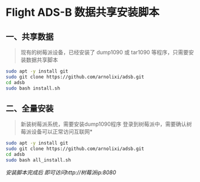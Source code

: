 # Flight ADS-B 数据共享安装脚本


## 一、共享数据
> 现有的树莓派设备，已经安装了 dump1090 或 tar1090 等程序，只需要安装数据共享脚本

```bash
sudo apt -y install git
sudo git clone https://github.com/arnolixi/adsb.git
cd adsb
sudo bash install.sh
```

## 二、全量安装
> 新装树莓派系统，需要安装dump1090程序
> 登录到树莓派中，需要确认树莓派设备可以正常访问互联网*
```bash
sudo apt -y install git
sudo git clone https://github.com/arnolixi/adsb.git
cd adsb
sudo bash all_install.sh
```
*安装脚本完成后 即可访问http://树莓派ip:8080*
